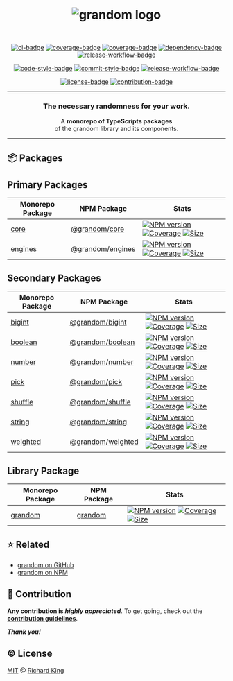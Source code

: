 <h1 align="center">
  <img src="https://raw.githubusercontent.com/grandom-library/grandom-js/main/media/logo.svg" alt="grandom logo">
</h1>

<br />

<!-- Badges - 1st row -->
<p align="center">
  <!-- CI badge -->
  <a href="https://github.com/grandom-library/grandom-js/actions?query=workflow%3ACI"><img src="https://github.com/grandom-library/grandom-js/workflows/CI/badge.svg" alt="ci-badge"></a>
  <!-- Code quality badge -->
  <a href="https://www.codefactor.io/repository/github/grandom-library/grandom-js"><img src="https://img.shields.io/codefactor/grade/github/grandom-library/grandom-js?label=Quality&logo=codefactor&logoColor=white" alt="coverage-badge"></a>
  <!-- Code maintainability badge -->
  <a href="https://codeclimate.com/github/grandom-library/grandom-js"><img src="https://img.shields.io/codeclimate/maintainability/grandom-library/grandom-js?label=Maintainability&logo=codeclimate&logoColor=white" alt="coverage-badge"></a>
  <!-- Dependency badge -->
  <a href="https://github.com/grandom-library/grandom-js/pulls?q=is%3Apr+is%3Aopen+label%3Adependencies"><img src="https://img.shields.io/badge/Dependencies-✔-brightgreen.svg?logo=dependabot" alt="dependency-badge"></a>
  <!-- Security badge -->
  <a href="https://socket.dev/dashboard/org/gh/grandom-library/repo/grandom-js"><img src="https://img.shields.io/badge/Security-✔-brightgreen.svg?logo=auth0&logoColor=white" alt="release-workflow-badge"></a>
</p>

<!-- Badges - 2nd row -->
<p align="center">
  <!-- Code style badge -->
  <a href="https://www.npmjs.com/package/ts-standard"><img src="https://img.shields.io/badge/Code-TS--Standard-3178C6.svg?logo=typescript&logoColor=white" alt="code-style-badge"></a>
  <!-- Commit style badge -->
  <a href="https://github.com/semantic-release/semantic-release/blob/master/CONTRIBUTING.md#commit-message-guidelines"><img src="https://img.shields.io/badge/Commit-Conventional_Commits-EF7B4D.svg?logo=git&logoColor=white" alt="commit-style-badge"></a>
  <!-- Release workflow badge -->
  <a href="https://semantic-release.gitbook.io/semantic-release"><img src="https://img.shields.io/badge/Release-Semantic_Release-ED2B88.svg?logo=semanticweb&logoColor=white" alt="release-workflow-badge"></a>    
</p>

<!-- Badges - 3rd row -->
<p align="center">
  <!-- License badge -->
  <a href="https://github.com/grandom-library/grandom-js/blob/main/LICENSE"><img src="https://img.shields.io/badge/License-MIT-brightgreen.svg?logo=github" alt="license-badge"></a>
  <!-- Contribution badge -->
  <a href="https://github.com/grandom-library/grandom-js/blob/main/.github/CONTRIBUTING.md"><img src="https://img.shields.io/badge/PRs-Welcome!-brightgreen.svg?logo=git&logoColor=white" alt="contribution-badge"></a>
</p>

---

<h3 align="center">
  The necessary randomness for your work.
</h3>

<p align="center">
  A <b>monorepo of TypeScripts packages</b><br/> of the grandom library and its components.
</p>

---

## 📦 Packages

## Primary Packages

<table>
  <thead>
    <tr>
      <th>Monorepo Package</th>
      <th>NPM Package</th>
      <th>Stats</th>
    </tr>
  </thead>
  <tbody>
    <!-- core -->
    <tr>
      <td><a href="https://github.com/grandom-library/grandom-js/tree/main/packages/core">core</a></td>
      <td><a href="https://www.npmjs.com/package/@grandom/core">@grandom/core</a></td>
      <td>
        <!-- NPM version -->
        <a href="https://www.npmjs.com/package/@grandom/core"><img src="https://img.shields.io/npm/v/%40grandom/core?color=brightgreen&logo=npm" alt="NPM version"></a>
        <!-- Coverage -->
        <a href="https://app.codecov.io/gh/grandom-library/grandom-js/tree/main/packages">
          <img src="https://img.shields.io/codecov/c/github/grandom-library/grandom-js?flag=grandom-core&logo=codecov&logoColor=white" alt="Coverage"></a>
        <!-- Size -->
        <a href="https://bundlephobia.com/package/@grandom/core"><img src="https://img.shields.io/bundlephobia/minzip/%40grandom/core?label=min%2Bgzipped&color=brightgreen&logo=semanticweb&logoColor=white" alt="Size">
        </a>
      </td>
    </tr>
    <!-- engines -->
    <tr>
      <td><a href="https://github.com/grandom-library/grandom-js/tree/main/packages/engines">engines</a></td>
      <td><a href="https://www.npmjs.com/package/@grandom/engines">@grandom/engines</a></td>
      <td>
        <!-- NPM version -->
        <a href="https://www.npmjs.com/package/@grandom/engines"><img src="https://img.shields.io/npm/v/%40grandom/engines?color=brightgreen&logo=npm" alt="NPM version"></a>
        <!-- Coverage -->
        <a href="https://app.codecov.io/gh/grandom-library/grandom-js/tree/main/packages">
          <img src="https://img.shields.io/codecov/c/github/grandom-library/grandom-js?flag=grandom-engines&logo=codecov&logoColor=white" alt="Coverage"></a>
        <!-- Size -->
        <a href="https://bundlephobia.com/package/@grandom/engines"><img src="https://img.shields.io/bundlephobia/minzip/%40grandom/engines?label=min%2Bgzipped&color=brightgreen&logo=semanticweb&logoColor=white" alt="Size">
        </a>
      </td>
    </tr>
  </tbody>
</table>

## Secondary Packages

<table>
  <thead>
    <tr>
      <th>Monorepo Package</th>
      <th>NPM Package</th>
      <th>Stats</th>
    </tr>
  </thead>
  <tbody>
    <!-- bigint -->
    <tr>
      <td><a href="https://github.com/grandom-library/grandom-js/tree/main/packages/bigint">bigint</a></td>
      <td><a href="https://www.npmjs.com/package/@grandom/bigint">@grandom/bigint</a></td>
      <td>
        <!-- NPM version -->
        <a href="https://www.npmjs.com/package/@grandom/bigint"><img src="https://img.shields.io/npm/v/%40grandom/bigint?color=brightgreen&logo=npm" alt="NPM version"></a>
        <!-- Coverage -->
        <a href="https://app.codecov.io/gh/grandom-library/grandom-js/tree/main/packages">
          <img src="https://img.shields.io/codecov/c/github/grandom-library/grandom-js?flag=grandom-bigint&logo=codecov&logoColor=white" alt="Coverage"></a>
        <!-- Size -->
        <a href="https://bundlephobia.com/package/@grandom/bigint"><img src="https://img.shields.io/bundlephobia/minzip/%40grandom/bigint?label=min%2Bgzipped&color=brightgreen&logo=semanticweb&logoColor=white" alt="Size">
        </a>
      </td>
    </tr>
    <!-- boolean -->
    <tr>
      <td><a href="https://github.com/grandom-library/grandom-js/tree/main/packages/boolean">boolean</a></td>
      <td><a href="https://www.npmjs.com/package/@grandom/boolean">@grandom/boolean</a></td>
      <td>
        <!-- NPM version -->
        <a href="https://www.npmjs.com/package/@grandom/boolean"><img src="https://img.shields.io/npm/v/%40grandom/boolean?color=brightgreen&logo=npm" alt="NPM version"></a>
        <!-- Coverage -->
        <a href="https://app.codecov.io/gh/grandom-library/grandom-js/tree/main/packages">
          <img src="https://img.shields.io/codecov/c/github/grandom-library/grandom-js?flag=grandom-boolean&logo=codecov&logoColor=white" alt="Coverage"></a>
        <!-- Size -->
        <a href="https://bundlephobia.com/package/@grandom/boolean"><img src="https://img.shields.io/bundlephobia/minzip/%40grandom/boolean?label=min%2Bgzipped&color=brightgreen&logo=semanticweb&logoColor=white" alt="Size">
        </a>
      </td>
    </tr>
    <!-- number -->
    <tr>
      <td><a href="https://github.com/grandom-library/grandom-js/tree/main/packages/number">number</a></td>
      <td><a href="https://www.npmjs.com/package/@grandom/number">@grandom/number</a></td>
      <td>
        <!-- NPM version -->
        <a href="https://www.npmjs.com/package/@grandom/number"><img src="https://img.shields.io/npm/v/%40grandom/number?color=brightgreen&logo=npm" alt="NPM version"></a>
        <!-- Coverage -->
        <a href="https://app.codecov.io/gh/grandom-library/grandom-js/tree/main/packages">
          <img src="https://img.shields.io/codecov/c/github/grandom-library/grandom-js?flag=grandom-number&logo=codecov&logoColor=white" alt="Coverage"></a>
        <!-- Size -->
        <a href="https://bundlephobia.com/package/@grandom/number"><img src="https://img.shields.io/bundlephobia/minzip/%40grandom/number?label=min%2Bgzipped&color=brightgreen&logo=semanticweb&logoColor=white" alt="Size">
        </a>
      </td>
    </tr>
    <!-- pick -->
    <tr>
      <td><a href="https://github.com/grandom-library/grandom-js/tree/main/packages/pick">pick</a></td>
      <td><a href="https://www.npmjs.com/package/@grandom/pick">@grandom/pick</a></td>
      <td>
        <!-- NPM version -->
        <a href="https://www.npmjs.com/package/@grandom/pick"><img src="https://img.shields.io/npm/v/%40grandom/pick?color=brightgreen&logo=npm" alt="NPM version"></a>
        <!-- Coverage -->
        <a href="https://app.codecov.io/gh/grandom-library/grandom-js/tree/main/packages">
          <img src="https://img.shields.io/codecov/c/github/grandom-library/grandom-js?flag=grandom-pick&logo=codecov&logoColor=white" alt="Coverage"></a>
        <!-- Size -->
        <a href="https://bundlephobia.com/package/@grandom/pick"><img src="https://img.shields.io/bundlephobia/minzip/%40grandom/pick?label=min%2Bgzipped&color=brightgreen&logo=semanticweb&logoColor=white" alt="Size">
        </a>
      </td>
    </tr>
    <!-- shuffle -->
    <tr>
      <td><a href="https://github.com/grandom-library/grandom-js/tree/main/packages/shuffle">shuffle</a></td>
      <td><a href="https://www.npmjs.com/package/@grandom/shuffle">@grandom/shuffle</a></td>
      <td>
        <!-- NPM version -->
        <a href="https://www.npmjs.com/package/@grandom/shuffle"><img src="https://img.shields.io/npm/v/%40grandom/shuffle?color=brightgreen&logo=npm" alt="NPM version"></a>
        <!-- Coverage -->
        <a href="https://app.codecov.io/gh/grandom-library/grandom-js/tree/main/packages">
          <img src="https://img.shields.io/codecov/c/github/grandom-library/grandom-js?flag=grandom-shuffle&logo=codecov&logoColor=white" alt="Coverage"></a>
        <!-- Size -->
        <a href="https://bundlephobia.com/package/@grandom/shuffle"><img src="https://img.shields.io/bundlephobia/minzip/%40grandom/shuffle?label=min%2Bgzipped&color=brightgreen&logo=semanticweb&logoColor=white" alt="Size">
        </a>
      </td>
    </tr>
    <!-- string -->
    <tr>
      <td><a href="https://github.com/grandom-library/grandom-js/tree/main/packages/string">string</a></td>
      <td><a href="https://www.npmjs.com/package/@grandom/string">@grandom/string</a></td>
      <td>
        <!-- NPM version -->
        <a href="https://www.npmjs.com/package/@grandom/string"><img src="https://img.shields.io/npm/v/%40grandom/string?color=brightgreen&logo=npm" alt="NPM version"></a>
        <!-- Coverage -->
        <a href="https://app.codecov.io/gh/grandom-library/grandom-js/tree/main/packages">
          <img src="https://img.shields.io/codecov/c/github/grandom-library/grandom-js?flag=grandom-string&logo=codecov&logoColor=white" alt="Coverage"></a>
        <!-- Size -->
        <a href="https://bundlephobia.com/package/@grandom/string"><img src="https://img.shields.io/bundlephobia/minzip/%40grandom/string?label=min%2Bgzipped&color=brightgreen&logo=semanticweb&logoColor=white" alt="Size">
        </a>
      </td>
    </tr>
    <!-- weighted -->
    <tr>
      <td><a href="https://github.com/grandom-library/grandom-js/tree/main/packages/weighted">weighted</a></td>
      <td><a href="https://www.npmjs.com/package/@grandom/weighted">@grandom/weighted</a></td>
      <td>
        <!-- NPM version -->
        <a href="https://www.npmjs.com/package/@grandom/weighted"><img src="https://img.shields.io/npm/v/%40grandom/weighted?color=brightgreen&logo=npm" alt="NPM version"></a>
        <!-- Coverage -->
        <a href="https://app.codecov.io/gh/grandom-library/grandom-js/tree/main/packages">
          <img src="https://img.shields.io/codecov/c/github/grandom-library/grandom-js?flag=grandom-weighted&logo=codecov&logoColor=white" alt="Coverage"></a>
        <!-- Size -->
        <a href="https://bundlephobia.com/package/@grandom/weighted"><img src="https://img.shields.io/bundlephobia/minzip/%40grandom/weighted?label=min%2Bgzipped&color=brightgreen&logo=semanticweb&logoColor=white" alt="Size">
        </a>
      </td>
    </tr>
  </tbody>
</table>

## Library Package

<table>
  <thead>
    <tr>
      <th>Monorepo Package</th>
      <th>NPM Package</th>
      <th>Stats</th>
    </tr>
  </thead>
  <tbody>
    <tr>
      <td><a href="https://github.com/grandom-library/grandom-js/tree/main/packages/grandom">grandom</a></td>
      <td><a href="https://www.npmjs.com/package/grandom">grandom</a></td>
      <td>
        <!-- NPM version -->
        <a href="https://www.npmjs.com/package/grandom"><img src="https://img.shields.io/npm/v/grandom?color=brightgreen&logo=npm" alt="NPM version"></a>
        <!-- Coverage -->
        <a href="https://app.codecov.io/gh/grandom-library/grandom-js/tree/main/packages">
          <img src="https://img.shields.io/codecov/c/github/grandom-library/grandom-js?flag=grandom&logo=codecov&logoColor=white" alt="Coverage"></a>
        <!-- Size -->
        <a href="https://bundlephobia.com/package/grandom"><img src="https://img.shields.io/bundlephobia/minzip/grandom?label=min%2Bgzipped&color=brightgreen&logo=semanticweb&logoColor=white" alt="Size">
        </a>
      </td>
    </tr>    
  </tbody>
</table>

## ⭐ Related

- [grandom on GitHub](https://github.com/grandom-library)
- [grandom on NPM](https://www.npmjs.com/search?q=keywords:grandom)

## 🍻 Contribution

**Any contribution is ***highly appreciated*****. To get going, check out the [**contribution guidelines**][url-contrib-doc].

***Thank you!***

## ©️ License

[MIT][url-license-doc] @ [Richard King](https://richrdkng.com)

<!--- References =============================================================================== -->

<!--- URLs -->
[url-license-doc]: https://github.com/grandom-library/grandom-js/blob/main/LICENSE
[url-contrib-doc]: https://github.com/grandom-library/grandom-js/blob/main/.github/CONTRIBUTING.md
